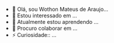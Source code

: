 - 👋 Olá, sou Wothon Mateus de Araujo...
- 👀 Estou interessado em ...
- 🌱 Atualmente estou aprendendo ...
- 💞️ Procuro colaborar em  ...
- ⚡ Curiosidade:: ...

<!---
Wothon Mateus/Wothon Mateus de Araújo  is a special repoiitory  because its README.md`(th is file)apears on your GitHub profile.
You can clicking the Preview link to take 
a look at  your changs
--->
